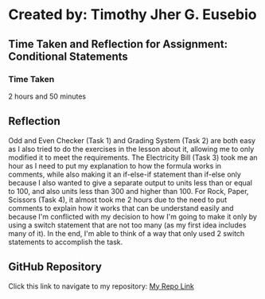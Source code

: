 # Created by: **Timothy Jher G. Eusebio**
## Time Taken and Reflection for Assignment: Conditional Statements

### Time Taken
2 hours and 50 minutes

## Reflection
Odd and Even Checker (Task 1) and Grading System (Task 2) are both easy as I also tried to do the exercises in the lesson about it, allowing me to only modified it to meet the requirements. The Electricity Bill (Task 3) took me an hour as I need to put my explanation to how the formula works in comments, while also making it an if-else-if statement than if-else only because I also wanted to give a separate output to units less than or equal to 100, and also units less than 300 and higher than 100. For Rock, Paper, Scissors (Task 4), it almost took me 2 hours due to the need to put comments to explain how it works that can be understand easily and because I'm conflicted with my decision to how I'm going to make it only by using a switch statement that are not too many (as my first idea includes many of it). In the end, I'm able to think of a way that only used 2 switch statements to accomplish the task.

## GitHub Repository
Click this link to navigate to my repository: [My Repo Link](https://github.com/TJInGitHub/Armada-Logics-OJT)
